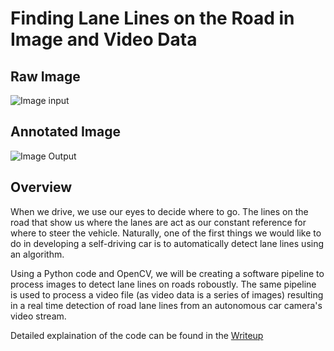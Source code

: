 # **Finding Lane Lines on the Road in Image and Video Data** 
## Raw Image
![Image input](https://user-images.githubusercontent.com/8627486/43031246-e2bb3c66-8c6b-11e8-8dcf-6ae5ac06b792.jpg)
## Annotated Image
![Image Output](https://user-images.githubusercontent.com/8627486/43031227-56aca08e-8c6b-11e8-8747-0a78e4f31b43.jpg)

## Overview

When we drive, we use our eyes to decide where to go.  The lines on the road that show us where the lanes are act as our constant reference for where to steer the vehicle.  Naturally, one of the first things we would like to do in developing a self-driving car is to automatically detect lane lines using an algorithm.

Using a Python code and OpenCV, we will be creating a software pipeline to process images to detect lane lines on roads roboustly. The same pipeline is used to process a video file (as video data is a series of images) resulting in a real time detection of road lane lines from an autonomous car camera's video stream.  

Detailed explaination of the code can be found in the [Writeup](https://github.com/AllenMendes/Finding-Lane-Lines-in-Image-and-Video/blob/master/CarND-LaneLines-P1/Writeup.md)





